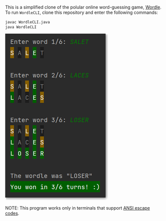 This is a simplified clone of the polular online word-guessing game, <a href="https://www.powerlanguage.co.uk/wordle/">Wordle</a>. To run ```WordleCLI```, clone this repository and enter the following commands:
```
javac WordleCLI.java
java WordleCLI
```

<img src="images/img4.png" alt="Screenshot of WordleCLI"/>

NOTE: This program works only in terminals that support <a href="https://en.wikipedia.org/wiki/ANSI_escape_code">ANSI escape codes</a>.